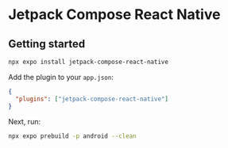 # Jetpack Compose React Native

## Getting started

```bash
npx expo install jetpack-compose-react-native
```

Add the plugin to your `app.json`:

```json
{
  "plugins": ["jetpack-compose-react-native"]
}
```

Next, run:

```bash
npx expo prebuild -p android --clean
```
